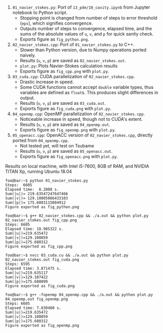 1. `01_navier_stokes.py`: Port of `13_pde/10_cavity.ipynb` from Jupyter notebook to Python script.
    - Stopping point is changed from number of steps to error threshold (`eps`), which signifies convergence.
    - Outputs number of steps to convergence, elapsed time, and the sums of the absolute values of `u`, `v`, and `p` for quick sanity check.
    - Exports figure as `fig_python.png`.
2. `02_navier_stokes.cpp`: Port of `01_navier_stokes.py` to C++.
    - Slower than Python version, due to Numpy operations ported naively.
    - Results (`u`, `v`, `p`) are saved as `02_navier_stokes.out`.
    - `plot.py`: Plots Navier-Stokes calculation results
    - Exports figure as `fig_cpp.png` with `plot.py`.
3. `03_cuda.cpp`: CUDA parallelization of `02_navier_stokes.cpp`.
    - Drastic increase in speed.
    - Some CUDA functions cannot accept `double` variable types, thus variables are defined as `float`s. This produces slight differences in output.
    - Results (`u`, `v`, `p`) are saved as `03_cuda.out`.
    - Exports figure as `fig_cuda.png` with `plot.py`.
4. `04_openmp.cpp`: OpenMP parallelization of `02_navier_stokes.cpp`.
    - Noticeable increase in speed, though not to CUDA's extent.
    - Results (`u`, `v`, `p`) are saved as `04_openmp.out`.
    - Exports figure as `fig_openmp.png` with `plot.py`.
5. `05_openacc.cpp`: OpenACC version of `02_navier_stokes.cpp`, directly ported from `04_openmp.cpp`.
    - Not tested yet, will test on Tsubame
    - Results (`u`, `v`, `p`) are saved as `05_openacc.out`.
    - Exports figure as `fig_openacc.png` with `plot.py`.

Results on local machine, with Intel i5-7600, 8GB of RAM, and NVIDIA TITAN Xp, running Ubuntu 18.04

```console
foo@bar:~$ python 01_navier_stokes.py 
Steps:  6605
Elapsed time:  8.2008 s.
Sum(|u|)= 219.63547247647466
Sum(|v|)= 129.10805866433103
Sum(|p|)= 175.6803115004912
Figure exported as fig_python.png

foo@bar:~$ g++ 02_navier_stokes.cpp && ./a.out && python plot.py 02_navier_stokes.out fig_cpp.png
Steps: 6605
Elapsed time: 18.985322 s.
Sum(|u|)=219.635472
Sum(|v|)=129.108059
Sum(|p|)=175.680312
Figure exported as fig_cpp.png

foo@bar:~$ nvcc 03_cuda.cu && ./a.out && python plot.py 02_navier_stokes.out fig_cuda.png
Steps: 6595
Elapsed time: 3.871475 s.
Sum(|u|)=219.635117
Sum(|v|)=129.107422
Sum(|p|)=175.680099
Figure exported as fig_cuda.png

foo@bar:~$ g++ -fopenmp 04_openmp.cpp && ./a.out && python plot.py 04_openmp.out fig_openmp.png
Steps: 6605
Elapsed time: 7.830460 s.
Sum(|u|)=219.635472
Sum(|v|)=129.108059
Sum(|p|)=175.680312
Figure exported as fig_openmp.png
```